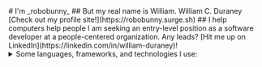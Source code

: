 
<!--
**robobunny/robobunny** is a ✨ _special_ ✨ repository because its `README.md` (this file) appears on your GitHub profile.
--!>

# I'm _robobunny_

## But my real name is William.

William C. Duraney

[Check out my profile site!](https://robobunny.surge.sh)

## I help computers help people

I am seeking an entry-level position as a software developer at a people-centered organization. Any leads? [Hit me up on LinkedIn](https://linkedin.com/in/william-duraney)!

<details>
  <summary>Some languages, frameworks, and technologies I use:</summary>
  
  - HTML5
  - CSS3
    - SASS / SCSS
  - Javascript
    - React.js
      - React Router
      - Redux (just started learning)
    - Node.js
    - Express.js
  - MongoDB
  - AWS (just started learning)
  - GoLang (Next on my list to start learning)
</details>
